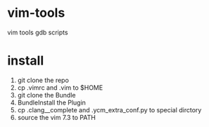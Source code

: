 vim-tools
=========

vim tools gdb scripts


install
=========
1. git clone the repo
2. cp .vimrc and .vim to $HOME
3. git clone the Bundle
4. BundleInstall the Plugin
5. cp .clang__complete and .ycm_extra_conf.py to special dirctory
6. source the vim 7.3 to PATH
